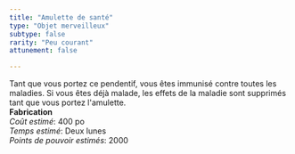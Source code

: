 ```yaml
---
title: "Amulette de santé"
type: "Objet merveilleux"
subtype: false
rarity: "Peu courant"
attunement: false

---
```

Tant que vous portez ce pendentif, vous êtes immunisé contre toutes les maladies. Si vous êtes déjà malade, les effets de la maladie sont supprimés tant que vous portez l'amulette.  
**Fabrication**  
*Coût estimé*: 400 po    
*Temps estimé*: Deux lunes  
*Points de pouvoir estimés*: 2000  
